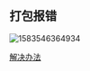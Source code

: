 ## 打包报错

![1583546364934](C:\Users\asus\AppData\Roaming\Typora\typora-user-images\1583546364934.png)

[解决办法](https://www.cnblogs.com/lude1994/p/9984085.html )

